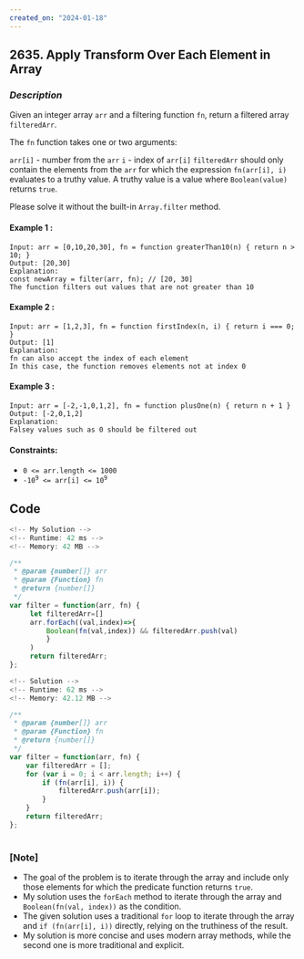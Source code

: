 ```yaml
---
created_on: "2024-01-18"
---
```


## 2635. Apply Transform Over Each Element in Array


### _Description_

Given an integer array `arr` and a filtering function `fn`, return a filtered array `filteredArr`.

The `fn` function takes one or two arguments:

`arr[i]` - number from the `arr`
`i` - index of `arr[i]`
`filteredArr` should only contain the elements from the `arr` for which the expression `fn(arr[i], i)` evaluates to a truthy value. A truthy value is a value where `Boolean(value)` returns `true`.

Please solve it without the built-in `Array.filter` method.


#### Example 1 :
```
Input: arr = [0,10,20,30], fn = function greaterThan10(n) { return n > 10; }
Output: [20,30]
Explanation:
const newArray = filter(arr, fn); // [20, 30]
The function filters out values that are not greater than 10
```

#### Example 2 :
```
Input: arr = [1,2,3], fn = function firstIndex(n, i) { return i === 0; }
Output: [1]
Explanation:
fn can also accept the index of each element
In this case, the function removes elements not at index 0
```

#### Example 3 :
```
Input: arr = [-2,-1,0,1,2], fn = function plusOne(n) { return n + 1 }
Output: [-2,0,1,2]
Explanation:
Falsey values such as 0 should be filtered out
```

#### Constraints:

- `0 <= arr.length <= 1000`
- <code>-10<sup>9</sup> <= arr[i] <= 10<sup>9</sup></code>


## Code

```JavaScript
<!-- My Solution -->
<!-- Runtime: 42 ms -->
<!-- Memory: 42 MB -->

/**
 * @param {number[]} arr
 * @param {Function} fn
 * @return {number[]}
 */
var filter = function(arr, fn) {
     let filteredArr=[]
     arr.forEach((val,index)=>{
         Boolean(fn(val,index)) && filteredArr.push(val)
         }
     )
     return filteredArr;
};

```

```JavaScript
<!-- Solution -->
<!-- Runtime: 62 ms -->
<!-- Memory: 42.12 MB -->

/**
 * @param {number[]} arr
 * @param {Function} fn
 * @return {number[]}
 */
var filter = function(arr, fn) {
    var filteredArr = [];
    for (var i = 0; i < arr.length; i++) {
        if (fn(arr[i], i)) {
            filteredArr.push(arr[i]);
        }
    }
    return filteredArr;
};


```


#

### [Note]
- The goal of the problem is to iterate through the array and include only those elements for which the predicate function returns `true`.
- My solution uses the `forEach` method to iterate through the array and `Boolean(fn(val, index))` as the condition.
- The given solution uses a traditional `for` loop to iterate through the array and `if (fn(arr[i], i))` directly, relying on the truthiness of the result.
- My solution is more concise and uses modern array methods, while the second one is more traditional and explicit.
